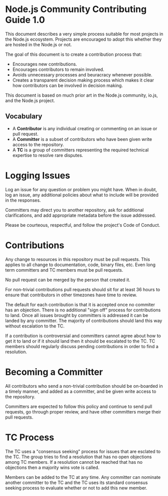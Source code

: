 # Node.js Community Contributing Guide 1.0

This document describes a very simple process suitable for most projects
in the Node.js ecosystem. Projects are encouraged to adopt this whether they
are hosted in the Node.js or not.

The goal of this document is to create a contribution process that:

* Encourages new contributions.
* Encourages contributors to remain involved.
* Avoids unnecessary processes and beuracracy whenever possible.
* Creates a transparent decision making process which makes it clear how
contributors can be involved in decision making.

This document is based on much prior art in the Node.js community, io.js,
and the Node.js project.

## Vocabulary

* A **Contributor** is any individual creating or commenting on an issue or pull request.
* A **Committer** is a subset of contributors who have been given write access to the repository.
* A **TC** is a group of committers representing the required technical expertise to 
resolve rare disputes.

# Logging Issues

Log an issue for any question or problem you might have. When in doubt, log an issue, 
any additional policies about what to include will be provided in the responses.

Committers may direct you to another repository, ask for additional clarifications, and
add appropriate metadata before the issue addressed.

Please be courteous, respectful, and follow the project's Code of Conduct.

# Contributions

Any change to resources in this repository must be pull requests. This applies to all change
to documentation, code, binary files, etc. Even long term committers and TC members must be
pull requests.

No pull request can be merged by the person that created it.

For non-trivial contributions pull requests should sit for at least 36 hours to ensure that
contributors in other timezones have time to review.

The default for each contribution is that it is accepted once no commiter has an objection.
There is no additional "sign off" process for contributions to land. Once all issues brought
by committers is addressed it can be landed by any committer. The majority of contributions
should land this way without escalation to the TC.

If a contribution is controversial and committers cannot agree about how to get it to land
or if it should land then it should be escalated to the TC. TC members should regularly
discuss pending contributions in order to find a resolution.

# Becoming a Committer

All contributors who send a non-trivial contribution should be on-boarded in a timely manner,
and added as a committer, and be given write access to the repository.

Committers are expected to follow this policy and continue to send pull requests, go through
proper review, and have other committers merge their pull requests.

# TC Process

The TC uses a "consensus seeking" process for issues that are esclated to the TC. 
The group tries to find a resolution that has no open objections among TC members.
If a resolution cannot be reached that has no objections then a majority wins vote
is called.

Members can be added to the TC at any time. Any committer can nominate another committer
to the TC and the TC uses its standard consensus seeking process to evaluate whether or
not to add this new member.